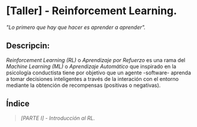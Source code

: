 # [Taller] - Reinforcement Learning.
*"Lo primero que hay que hacer es aprender a aprender".*


## **Descripcin:** 
*Reinforcement Learning (RL)* o *Aprendizaje por Refuerzo* es una rama del *Machine Learning (ML)* o *Aprendizaje Automático* que inspirado en la psicología conductista tiene por objetivo que un agente -software- aprenda a tomar decisiones inteligentes a través de la interación con el entorno mediante la obtención de recompensas (positivas o negativas).



## **Índice**

> *[PARTE I] - Introducción al RL.*
